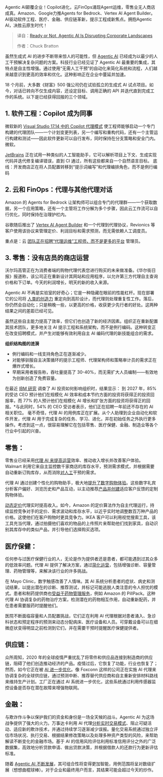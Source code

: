 <!--
title: 无论是否准备好，Agentic AI正在颠覆企业格局
cover: https://cdn.thenewstack.io/media/2025/06/bfbddd72-jonathan-kemper-9jgbrvw8cjo-unsplash-scaled.jpg
summary: Agentic AI颠覆企业！Copilot进化，云FinOps涌现Agent运维，零售业无人商店成真。Amazon、Google力推Agents for Bedrock、Vertex AI Agent Builder。AI驱动软件工程、医疗、金融、供应链革新，提示工程成新焦点。拥抱Agentic AI，决胜云原生时代！
-->

Agentic AI颠覆企业！Copilot进化，云FinOps涌现Agent运维，零售业无人商店成真。Amazon、Google力推Agents for Bedrock、Vertex AI Agent Builder。AI驱动软件工程、医疗、金融、供应链革新，提示工程成新焦点。拥抱Agentic AI，决胜云原生时代！

> 译自：[Ready or Not, Agentic AI Is Disrupting Corporate Landscapes](https://thenewstack.io/ready-or-not-agentic-ai-is-disrupting-corporate-landscapes/)
> 
> 作者：Chuck Bratton

虽然生成式 AI 的进步不断带来惊人的可能性，但 [Agentic AI](https://fptsoftware.com/resource-center/blogs/top-5-ai-trends-in-2025) 已经成为以最少的人工干预解决复杂问题的方案。科技行业已经见证了 Agentic AI 最重要的集成，其特点是自主性增强。通过使用“无需人工干预”的自动化来简化系统和流程，人们越来越意识到更高的效率和优化。这种影响正在企业中蔓延并加速。

18 个月前，大多数《财富》500 强公司仍在试验孤立的生成式 AI 试点项目。如今，对话已转向不仅生成内容，还设定目标、调用正确的 API 并迭代直到完成工作的系统。以下是已经获得回报的三个领域。

## 1. 软件工程：Copilot 成为同事

微软新的 [Visual Studio 17.14 中的 Copilot 代理模式](https://devblogs.microsoft.com/visualstudio/agent-mode-has-arrived-in-preview-for-visual-studio/) 使工程师能够启动一个专门构建的代理团队——一个计划变更列表，另一个编写和重构代码，还有一个主管运行构建和测试——因此软件更新可以自行发布，同时保持在分支策略和安全门内。微软。

[JetBrains](https://www.jetbrains.com/) 正在试用一种类似的人工智能助手，它可以解析项目上下文、生成实现代码并迭代修复编译错误，直到 CI 通过，所有这些都来自一个自然语言目标。
底线：开发商店正在将人员配置转移到“提示词编写”和代理编排角色，而不是例行编码

## 2. 云和 FinOps：代理与其他代理对话

Amazon 的 Agents for Bedrock 让架构师可以组合专门的代理群——一个获取数据，另一个应用策略，还有一个主管将工作分解为多个步骤，因此云工作流可以自行优化，同时保持在治理护栏内。

谷歌随后推出了 [Vertex AI Agent Builder](https://cloud.google.com/products/agent-builder?utm_source=google&utm_medium=cpc&utm_campaign=na-US-all-en-dr-bkws-all-all-trial-e-dr-1710134&utm_content=text-ad-none-any-DEV_c-CRE_706196044739-ADGP_Hybrid+%7C+BKWS+-+MIX+%7C+Txt-AI+and+Machine+Learning-Agent+Builder-KWID_43700080502290554-kwd-2327285297755&utm_term=KW_google%20vertex%20ai%20agent%20builder-ST_google+vertex+ai+agent%20builder&gad_source=1&gad_campaignid=20363681466&gclid=Cj0KCQjwxJvBBhDuARIsAGUgNfhyoWcOdR-kwuV0EqUh60ZH-y3jzcEkxyHAfDDhwci-oAKA2oFMPOwaAqc-EALw_wcB&gclsrc=aw.ds) 和一个代理到代理协议，Revionics 等客户使用该协议来管理定价、利润目标和需求预测，而无需依赖人工调度员。

重点是：云 [团队正在招聘“代理运维”工程师，而不是更多的平台](https://thenewstack.io/why-successful-platform-engineering-teams-need-a-product-manager/) 管理员。

## 3. 零售：没有店员的商店运营

沃尔玛高管正在为消费者端的购物代理代表您进行购买的未来做准备。《华尔街日报》报道称，该公司正在重新设计其网站和应用程序，以允许第三方代理自主查询价格和下订单。今天的利润增长，明天的新的收入来源。

Agentic AI 不再是实验室的好奇心；它是一种隐藏在眼前的性能杠杆。现在部署它的公司将 [人类的创造力](https://thenewstack.io/human-insight-llm-grunt-work-creative-publishing-solution/) 重定向到高阶设计，而代理则处理重复性工作。落后，你仍然会自动化；只是稍晚一些，以更高的价格，收获更少先行者的好处。这两种结果之间的差距已经可见。

虽然这些自主能力提高了效率，但它们也创造了新的经济因素。组织正在重新配置其技术团队，更多地关注 AI 提示工程和系统架构，而不是例行编码。这种转变正在改变招聘模式，并产生对能够有效利用自主 AI 编码代理的新技能组合的需求。

**组织结构图的涟漪**

- 例行编码和一线支持角色正在逐渐减少。
- 对能够驯服自主决策循环的提示工程师、代理架构师和策略审计员的需求正在爆炸式增长。
- 早期采用者报告称，吞吐量提高了 30-40%，而无需扩大人员编制——有效地为创新创造了免费容量。

在最近 [IBM 研究](https://www.ibm.com/thought-leadership/institute-business-value/en-us/c-suite-study/ceo) 调查了 AI 投资如何影响组织时，结果显示：
到 2027 年，85% 的受访 CEO 预计他们在规模化 AI 效率和成本节约方面的投资将获得正的投资回报率，而 77% 的人预计他们在规模化 AI 增长和扩张方面的投资将获得正的回报。*与此同时，54% 的 CEO 受访者表示，他们正在招聘一年前还不存在的 AI 相关职位。
毫不奇怪，代理 AI 的用例库正在扩展。从个人助理到企业自动化和软件开发，代理 AI 用于完成复杂的任务、学习、进化，并在初始任务之外执行更多操作。考虑到这一点，很容易理解它在包括零售、医疗保健、金融、制造业等各个行业中引起的兴奋。

## 零售：

零售业已经采用[代理 AI 来提高运营](https://thenewstack.io/revolutionizing-offensive-security-a-new-era-with-agentic-ai/)效率、推动收入增长并改善客户体验。Walmart 利用它来自主监控数千家商店的库存水平，预测需求模式，并根据需要自动重新订购库存，从而消除[对人工](https://thenewstack.io/github-ceo-on-why-well-still-need-human-programmers/)干预的需求。

代理 AI 通过创建个性化的购物助手，极大地[提升了数字购物体验](https://fpt.ai/use-cases/retail/)。这些数字礼宾分析客户偏好、浏览历史和产品互动，以主动推荐[产品并创建](https://thenewstack.io/optimizing-for-developer-productivity-creates-a-winning-devex/)适应客户反馈的定制购物体验。

[动态定价](https://thenewstack.io/battling-the-steep-price-of-storage-for-real-time-analytics/)代理实时提高收入。如今，Amazon 的定价算法作为自主代理运行，持续监控竞争对手的定价、需求波动和库存水平，以近乎实时地调整数百万种产品的价格。这使他们在客户购物时更具竞争力。IKEA 客户可以利用视觉搜索工具，该工具充当代理，通过拍摄他们喜欢的物品的上传照片来帮助他们找到家具，自动识别其库存中的类似产品，并引导他们选择购买选项。

## 医疗保健：

任何参与过医疗保健行业的人，无论是作为提供者还是患者，都可能遇到过其众多的低效率问题。代理 AI 提供了解决方案，通过[简化运营](https://fptsoftware.com/resource-center/blogs/the-application-of-ai-in-healthcare-revolutionizing-patient-outcomes)，包括增强诊断、容量管理、药物管理等，来解决该行业的许多挑战。

在 Mayo Clinic，数字触感改善了人情味。其 AI 系统分析患者的症状、病史和测试结果，以提出潜在的诊断、推荐测试，并标记可能逃脱人类注意的令人担忧的模式。患者和制药提供商也[受益于药物管理服务](https://thenewstack.io/the-benefits-of-ai-for-service-and-operations-management/)，例如 Amazon 的 PillPack。这种代理 AI 协调复杂的药物治疗方案，检测潜在的药物相互作用，自动重新配药，并在患者需要服药时提醒他们。

医院不断面临容量和人员配置挑战，它们正在利用 AI 代理根据对患者涌入、急诊科状态和预定程序的预测来动态分配病床、医疗设备和人员。可穿戴设备可以在细微症状变得明显之前检测到它们，并在需要干预时提醒医疗保健提供者。

## 供应链：

众所周知，2020 年的全球疫情严重扰乱了将零件和供应品连接到制造商的供应链，阻碍了他们创造推动经济的产品。疫情过后，它恢复了功能，行业也恢复了；然而，如今它正在被 [AI 进一步优化](https://fptsoftware.com/resource-center/blogs/the-supply-chain-sector-how-ai-has-penetrated-into-this-emerging-market)。像 Foxconn 这样的公司正在实施 AI 代理来协调复杂的全球供应链，通过预测中断、推荐替代供应商和自主重新安排材料路线来维持生产计划。工厂正在通过 AI 系统进一步优化，这些系统通过利用传感器监控设备是否存在潜在故障来增强物联网。

## 金融：

与欺诈作斗争以保护我们的资金和身份是一场全天候的战斗。Agentic AI 为这场战争提供了强大的火力。万事达卡利用 AI 代理[分析实时交易模式](https://fpt.ai/blogs/digital-banking-race-applying-ai-solutions-operating-processes/)、阻止可疑活动、适应新的欺诈技术，并通过持续学习逐渐减少误报。量化交易系统通过独立评估市场状况、执行交易、根据结果修改策略以及处理多种资产类型的风险，来帮助解读不断变化的金融市场。基于 AI 的信用风险评估利用标准信用评分之外的广泛数据集，高效地分析贷款申请、做出贷款决策，并根据借款人的还款行为更新评估标准。

随着 [Agentic AI 不断发展](https://thenewstack.io/llms-and-ai-agents-evolving-like-programming-languages/)，其可组合性将变得更加智能，用例范围将呈对数级扩展（想想曲棍球棒）。对于企业和最终用户而言，其结果可能会超过今天的炒作。